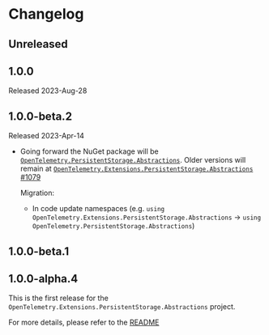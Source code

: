 # Changelog

## Unreleased

## 1.0.0

Released 2023-Aug-28

## 1.0.0-beta.2

Released 2023-Apr-14

* Going forward the NuGet package will be
 [`OpenTelemetry.PersistentStorage.Abstractions`](https://www.nuget.org/packages/OpenTelemetry.PersistentStorage.Abstractions).
 Older versions will remain at
 [`OpenTelemetry.Extensions.PersistentStorage.Abstractions`](https://www.nuget.org/packages/OpenTelemetry.Extensions.PersistentStorage.Abstractions)
 [#1079](https://github.com/open-telemetry/opentelemetry-dotnet-contrib/pull/1079)

  Migration:

  * In code update namespaces (e.g. `using
    OpenTelemetry.Extensions.PersistentStorage.Abstractions` -> `using
    OpenTelemetry.PersistentStorage.Abstractions`)

## 1.0.0-beta.1

## 1.0.0-alpha.4

This is the first release for the `OpenTelemetry.Extensions.PersistentStorage.Abstractions`
project.

For more details, please refer to the
[README](README.md)
